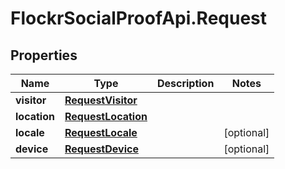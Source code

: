 # FlockrSocialProofApi.Request

## Properties
Name | Type | Description | Notes
------------ | ------------- | ------------- | -------------
**visitor** | [**RequestVisitor**](RequestVisitor.md) |  | 
**location** | [**RequestLocation**](RequestLocation.md) |  | 
**locale** | [**RequestLocale**](RequestLocale.md) |  | [optional] 
**device** | [**RequestDevice**](RequestDevice.md) |  | [optional] 
